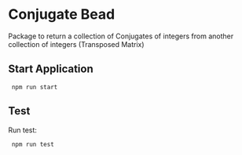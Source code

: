 # Conjugate Bead

Package to return a collection of Conjugates of integers from another collection of integers (Transposed Matrix)

## Start Application

```text
 npm run start 
 ```

## Test

Run test: 

```text
 npm run test 
 ```